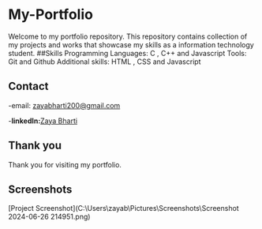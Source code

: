 # My-Portfolio
Welcome to my portfolio repository. This repository contains collection of my projects and works that showcase my skills as a information technology student.
##Skills
Programming Languages: C , C++ and Javascript
Tools: Git and Github
Additional skills: HTML , CSS and Javascript

## Contact
-email: zayabharti200@gmail.com

-**linkedIn:**[Zaya Bharti](https://www.linkedin.com/in/zaya-bharti-a65803235/)

## Thank you
Thank you for visiting my portfolio.

## Screenshots
[Project Screenshot](C:\Users\zayab\Pictures\Screenshots\Screenshot 2024-06-26 214951.png)
